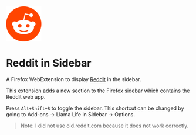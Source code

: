 ![logo](/icons/icon1_96.png)

# Reddit in Sidebar

A Firefox WebExtension to display [Reddit](https://reddit.com/) in the sidebar.

This extension adds a new section to the Firefox sidebar which contains the Reddit web app.

Press `Alt+Shift+8` to toggle the sidebar. This shortcut can be changed by going to Add-ons -> Llama Life in Sidebar -> Options.

> Note: I did not use old.reddit.com because it does not work correctly.
